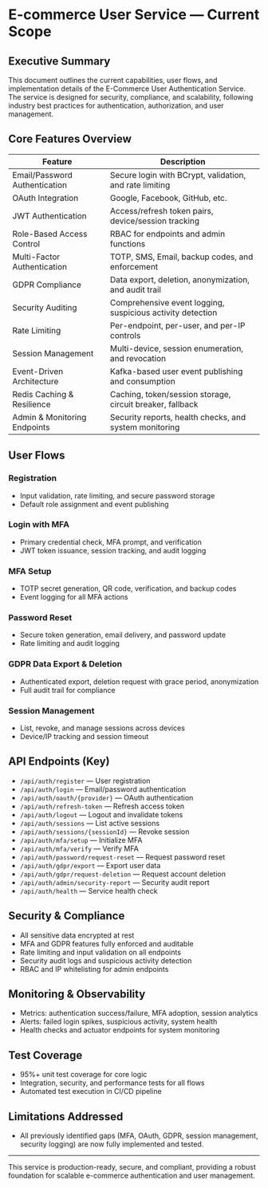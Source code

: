 # E-commerce User Service — Current Scope

## Executive Summary
This document outlines the current capabilities, user flows, and implementation details of the E-Commerce User Authentication Service. The service is designed for security, compliance, and scalability, following industry best practices for authentication, authorization, and user management.

## Core Features Overview

| Feature                        | Description                                                      |
|--------------------------------|------------------------------------------------------------------|
| Email/Password Authentication  | Secure login with BCrypt, validation, and rate limiting           |
| OAuth Integration              | Google, Facebook, GitHub, etc.                                   |
| JWT Authentication             | Access/refresh token pairs, device/session tracking               |
| Role-Based Access Control      | RBAC for endpoints and admin functions                            |
| Multi-Factor Authentication    | TOTP, SMS, Email, backup codes, and enforcement                   |
| GDPR Compliance                | Data export, deletion, anonymization, and audit trail             |
| Security Auditing              | Comprehensive event logging, suspicious activity detection        |
| Rate Limiting                  | Per-endpoint, per-user, and per-IP controls                      |
| Session Management             | Multi-device, session enumeration, and revocation                 |
| Event-Driven Architecture      | Kafka-based user event publishing and consumption                 |
| Redis Caching & Resilience     | Caching, token/session storage, circuit breaker, fallback         |
| Admin & Monitoring Endpoints   | Security reports, health checks, and system monitoring            |

## User Flows

### Registration
- Input validation, rate limiting, and secure password storage
- Default role assignment and event publishing

### Login with MFA
- Primary credential check, MFA prompt, and verification
- JWT token issuance, session tracking, and audit logging

### MFA Setup
- TOTP secret generation, QR code, verification, and backup codes
- Event logging for all MFA actions

### Password Reset
- Secure token generation, email delivery, and password update
- Rate limiting and audit logging

### GDPR Data Export & Deletion
- Authenticated export, deletion request with grace period, anonymization
- Full audit trail for compliance

### Session Management
- List, revoke, and manage sessions across devices
- Device/IP tracking and session timeout

## API Endpoints (Key)
- `/api/auth/register` — User registration
- `/api/auth/login` — Email/password authentication
- `/api/auth/oauth/{provider}` — OAuth authentication
- `/api/auth/refresh-token` — Refresh access token
- `/api/auth/logout` — Logout and invalidate tokens
- `/api/auth/sessions` — List active sessions
- `/api/auth/sessions/{sessionId}` — Revoke session
- `/api/auth/mfa/setup` — Initialize MFA
- `/api/auth/mfa/verify` — Verify MFA
- `/api/auth/password/request-reset` — Request password reset
- `/api/auth/gdpr/export` — Export user data
- `/api/auth/gdpr/request-deletion` — Request account deletion
- `/api/auth/admin/security-report` — Security audit report
- `/api/auth/health` — Service health check

## Security & Compliance
- All sensitive data encrypted at rest
- MFA and GDPR features fully enforced and auditable
- Rate limiting and input validation on all endpoints
- Security audit logs and suspicious activity detection
- RBAC and IP whitelisting for admin endpoints

## Monitoring & Observability
- Metrics: authentication success/failure, MFA adoption, session analytics
- Alerts: failed login spikes, suspicious activity, system health
- Health checks and actuator endpoints for system monitoring

## Test Coverage
- 95%+ unit test coverage for core logic
- Integration, security, and performance tests for all flows
- Automated test execution in CI/CD pipeline

## Limitations Addressed
- All previously identified gaps (MFA, OAuth, GDPR, session management, security logging) are now fully implemented and tested.

---

This service is production-ready, secure, and compliant, providing a robust foundation for scalable e-commerce authentication and user management.
